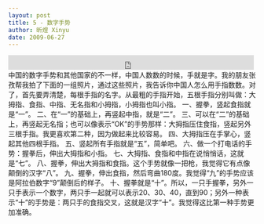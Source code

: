 ```yaml
---
layout: post
title: 5 - 数字手势
author: 昕煜 Xinyu
date: 2009-06-27
---
```


<iframe src="https://archive.org/embed/slowchinese_201909/Slow_Chinese_005.mp3" width="500" height="30" frameborder="0" webkitallowfullscreen="true" mozallowfullscreen="true" allowfullscreen></iframe>
中国的数字手势和其他国家的不一样，中国人数数的时候，手就是字。我的朋友张孜帮我拍了下面的一组照片，通过这些照片，我告诉你中国人怎么用手指数数。对了，首先要弄清楚，每根手指的名字。从最粗的手指开始，五根手指分别叫做：大拇指、食指、中指、无名指和小拇指，小拇指也叫小指。
一、握拳，竖起食指就是“一”。
二、在“一”的基础上，再竖起中指，就是“二”。
三、可以在“二”的基础上，再竖起无名指；也可以像表示“OK”的手势那样：大拇指压住食指，竖起另外三根手指。我更喜欢第二种，因为做起来比较容易。
四、大拇指压在手掌心，竖起其他四根手指。
五、竖起所有手指就是“五”，简单吧。
六、做一个打电话的手势：握拳后，伸出大拇指和小指。
七、大拇指、食指和中指在说悄悄话，这就是“七”。
八、握拳，伸出大拇指和食指。这个手势就像一把枪，我觉得它有点像颠倒的汉字“八”。
九、握拳，伸出食指，然后弯曲180度。我觉得“九”的手势应该是阿拉伯数字“9”颠倒后的样子。
十、握拳就是“十”。所以，一只手握拳，另外一只手表示一个数字，两只手一起就可以表示20、30、40，直到90；另外一种表示“十”的手势是：两只手的食指交叉，这就是汉字“十”。我觉得这比第一种手势更加准确。
 
